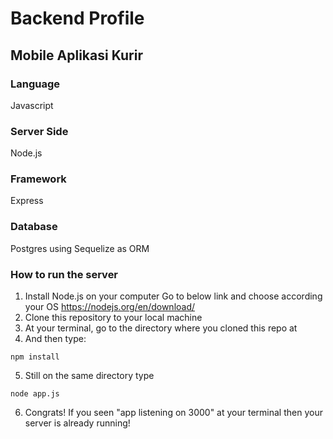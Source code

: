 # Backend Profile
## Mobile Aplikasi Kurir

### Language
Javascript

### Server Side
Node.js

### Framework
Express

### Database
Postgres using Sequelize as ORM

### How to run the server

1. Install Node.js on your computer
Go to below link and choose according your OS
https://nodejs.org/en/download/
2. Clone this repository to your local machine
3. At your terminal, go to the directory where you cloned this repo at
4. And then type: 
```
npm install
```
5. Still on the same directory type
```
node app.js
```
6. Congrats! If you seen "app listening on 3000" at your terminal then your server is already running!
